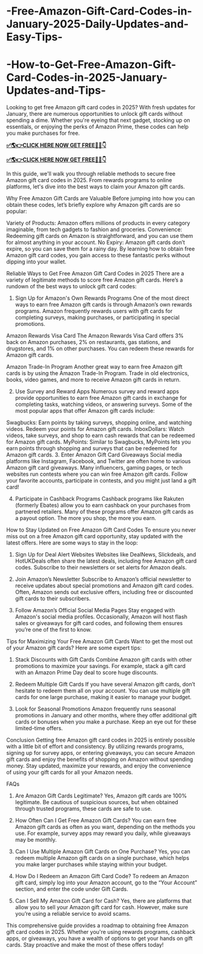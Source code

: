 # -Free-Amazon-Gift-Card-Codes-in-January-2025-Daily-Updates-and-Easy-Tips-
# -How-to-Get-Free-Amazon-Gift-Card-Codes-in-2025-January-Updates-and-Tips-
Looking to get free Amazon gift card codes in 2025? With fresh updates for January, there are numerous opportunities to unlock gift cards without spending a dime. Whether you're eyeing that next gadget, stocking up on essentials, or enjoying the perks of Amazon Prime, these codes can help you make purchases for free.

**[✅🌎👉CLICK HERE NOW GET FREE📌✅👇](https://groupzone.xyz/amazon-gift-card/)**

**[✅🌎👉CLICK HERE NOW GET FREE📌✅👇](https://groupzone.xyz/amazon-gift-card/)**

In this guide, we'll walk you through reliable methods to secure free Amazon gift card codes in 2025. From rewards programs to online platforms, let's dive into the best ways to claim your Amazon gift cards.

Why Free Amazon Gift Cards are Valuable
Before jumping into how you can obtain these codes, let’s briefly explore why Amazon gift cards are so popular:

Variety of Products: Amazon offers millions of products in every category imaginable, from tech gadgets to fashion and groceries.
Convenience: Redeeming gift cards on Amazon is straightforward, and you can use them for almost anything in your account.
No Expiry: Amazon gift cards don’t expire, so you can save them for a rainy day.
By learning how to obtain free Amazon gift card codes, you gain access to these fantastic perks without dipping into your wallet.

Reliable Ways to Get Free Amazon Gift Card Codes in 2025
There are a variety of legitimate methods to score free Amazon gift cards. Here’s a rundown of the best ways to unlock gift card codes:

1. Sign Up for Amazon's Own Rewards Programs
One of the most direct ways to earn free Amazon gift cards is through Amazon’s own rewards programs. Amazon frequently rewards users with gift cards for completing surveys, making purchases, or participating in special promotions.

Amazon Rewards Visa Card
The Amazon Rewards Visa Card offers 3% back on Amazon purchases, 2% on restaurants, gas stations, and drugstores, and 1% on other purchases. You can redeem these rewards for Amazon gift cards.

Amazon Trade-In Program
Another great way to earn free Amazon gift cards is by using the Amazon Trade-In Program. Trade in old electronics, books, video games, and more to receive Amazon gift cards in return.

2. Use Survey and Reward Apps
Numerous survey and reward apps provide opportunities to earn free Amazon gift cards in exchange for completing tasks, watching videos, or answering surveys. Some of the most popular apps that offer Amazon gift cards include:

Swagbucks: Earn points by taking surveys, shopping online, and watching videos. Redeem your points for Amazon gift cards.
InboxDollars: Watch videos, take surveys, and shop to earn cash rewards that can be redeemed for Amazon gift cards.
MyPoints: Similar to Swagbucks, MyPoints lets you earn points through shopping and surveys that can be redeemed for Amazon gift cards.
3. Enter Amazon Gift Card Giveaways
Social media platforms like Instagram, Facebook, and Twitter are often home to various Amazon gift card giveaways. Many influencers, gaming pages, or tech websites run contests where you can win free Amazon gift cards. Follow your favorite accounts, participate in contests, and you might just land a gift card!

4. Participate in Cashback Programs
Cashback programs like Rakuten (formerly Ebates) allow you to earn cashback on your purchases from partnered retailers. Many of these programs offer Amazon gift cards as a payout option. The more you shop, the more you earn.

How to Stay Updated on Free Amazon Gift Card Codes
To ensure you never miss out on a free Amazon gift card opportunity, stay updated with the latest offers. Here are some ways to stay in the loop:

1. Sign Up for Deal Alert Websites
Websites like DealNews, Slickdeals, and HotUKDeals often share the latest deals, including free Amazon gift card codes. Subscribe to their newsletters or set alerts for Amazon deals.

2. Join Amazon’s Newsletter
Subscribe to Amazon’s official newsletter to receive updates about special promotions and Amazon gift card codes. Often, Amazon sends out exclusive offers, including free or discounted gift cards to their subscribers.

3. Follow Amazon’s Official Social Media Pages
Stay engaged with Amazon's social media profiles. Occasionally, Amazon will host flash sales or giveaways for gift card codes, and following them ensures you’re one of the first to know.

Tips for Maximizing Your Free Amazon Gift Cards
Want to get the most out of your Amazon gift cards? Here are some expert tips:

1. Stack Discounts with Gift Cards
Combine Amazon gift cards with other promotions to maximize your savings. For example, stack a gift card with an Amazon Prime Day deal to score huge discounts.

2. Redeem Multiple Gift Cards
If you have several Amazon gift cards, don’t hesitate to redeem them all on your account. You can use multiple gift cards for one large purchase, making it easier to manage your budget.

3. Look for Seasonal Promotions
Amazon frequently runs seasonal promotions in January and other months, where they offer additional gift cards or bonuses when you make a purchase. Keep an eye out for these limited-time offers.

Conclusion
Getting free Amazon gift card codes in 2025 is entirely possible with a little bit of effort and consistency. By utilizing rewards programs, signing up for survey apps, or entering giveaways, you can secure Amazon gift cards and enjoy the benefits of shopping on Amazon without spending money. Stay updated, maximize your rewards, and enjoy the convenience of using your gift cards for all your Amazon needs.

FAQs
1. Are Amazon Gift Cards Legitimate?
Yes, Amazon gift cards are 100% legitimate. Be cautious of suspicious sources, but when obtained through trusted programs, these cards are safe to use.

2. How Often Can I Get Free Amazon Gift Cards?
You can earn free Amazon gift cards as often as you want, depending on the methods you use. For example, survey apps may reward you daily, while giveaways may be monthly.

3. Can I Use Multiple Amazon Gift Cards on One Purchase?
Yes, you can redeem multiple Amazon gift cards on a single purchase, which helps you make larger purchases while staying within your budget.

4. How Do I Redeem an Amazon Gift Card Code?
To redeem an Amazon gift card, simply log into your Amazon account, go to the “Your Account” section, and enter the code under Gift Cards.

5. Can I Sell My Amazon Gift Card for Cash?
Yes, there are platforms that allow you to sell your Amazon gift card for cash. However, make sure you’re using a reliable service to avoid scams.

This comprehensive guide provides a roadmap to obtaining free Amazon gift card codes in 2025. Whether you're using rewards programs, cashback apps, or giveaways, you have a wealth of options to get your hands on gift cards. Stay proactive and make the most of these offers today!




